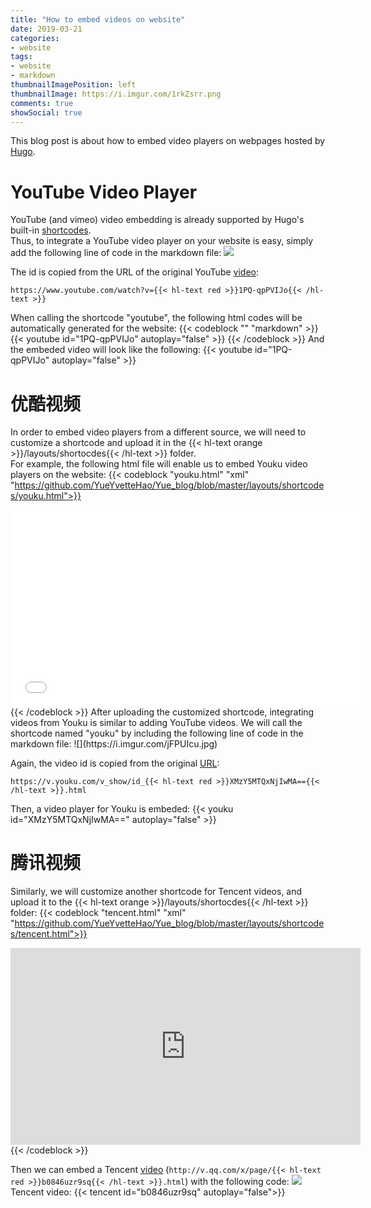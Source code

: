 ```yaml
---
title: "How to embed videos on website"
date: 2019-03-21
categories:
- website
tags:
- website
- markdown
thumbnailImagePosition: left
thumbnailImage: https://i.imgur.com/1rkZsrr.png
comments: true
showSocial: true
---
```


This blog post is about how to embed video players on webpages hosted by [Hugo](https://gohugo.io/content-management/shortcodes/).
<!--more-->

<!-- toc -->

# YouTube Video Player

YouTube (and vimeo) video embedding is already supported by Hugo's built-in [shortcodes](https://gohugo.io/content-management/shortcodes/#youtube).<br>
Thus, to integrate a YouTube video player on your website is easy, simply add the following line of code in the markdown file:
![](https://i.imgur.com/YqYzj8j.jpg)

The id is copied from the URL of the original YouTube [video](https://www.youtube.com/watch?v=1PQ-qpPVIJo):
```
https://www.youtube.com/watch?v={{< hl-text red >}}1PQ-qpPVIJo{{< /hl-text >}}
```
When calling the shortcode "youtube", the following html codes will be automatically generated for the website:
{{< codeblock "" "markdown" >}}
{{< youtube id="1PQ-qpPVIJo" autoplay="false" >}}
{{< /codeblock >}}
And the embeded video will look like the following:
{{< youtube id="1PQ-qpPVIJo" autoplay="false" >}}


# 优酷视频

In order to embed video players from a different source, we will need to customize a shortcode and upload it in the {{< hl-text orange >}}/layouts/shortocdes{{< /hl-text >}} folder.<br>
For example, the following html file will enable us to embed Youku video players on the website:
{{< codeblock "youku.html" "xml" "https://github.com/YueYvetteHao/Yue_blog/blob/master/layouts/shortcodes/youku.html">}}
<div class="embed-container">
	<iframe width="560" height="315" src="//player.youku.com/embed/{{ index .Params "id" }}" frameborder="0" allowfullscreen></iframe>
</div>
{{< /codeblock >}}
After uploading the customized shortcode, integrating videos from Youku is similar to adding YouTube videos. We will call the shortcode named "youku" by including the following line of code in the markdown file:
![](https://i.imgur.com/jFPUIcu.jpg)

Again, the video id is copied from the original [URL](https://v.youku.com/v_show/id_XMzY5MTQxNjIwMA==.html):
```
https://v.youku.com/v_show/id_{{< hl-text red >}}XMzY5MTQxNjIwMA=={{< /hl-text >}}.html
```
Then, a video player for Youku is embeded:
{{< youku id="XMzY5MTQxNjIwMA==" autoplay="false" >}}


# 腾讯视频

Similarly, we will customize another shortcode for Tencent videos, and upload it to the {{< hl-text orange >}}/layouts/shortocdes{{< /hl-text >}} folder:
{{< codeblock "tencent.html" "xml" "https://github.com/YueYvetteHao/Yue_blog/blob/master/layouts/shortcodes/tencent.html">}}
<div class="embed-container">
	<iframe width="560" height="315" src="http://v.qq.com/iframe/player.html?vid={{ index .Params "id" }}" frameborder="0" allowfullscreen></iframe>
</div>
{{< /codeblock >}}

Then we can embed a Tencent [video](http://v.qq.com/x/page/b0846uzr9sq.html) (`http://v.qq.com/x/page/{{< hl-text red >}}b0846uzr9sq{{< /hl-text >}}.html`) with the following code:
![](https://i.imgur.com/2XQ4sm3.jpg)
Tencent video:
{{< tencent id="b0846uzr9sq" autoplay="false">}}



